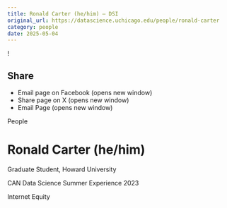 ```yaml
---
title: Ronald Carter (he/him) – DSI
original_url: https://datascience.uchicago.edu/people/ronald-carter
category: people
date: 2025-05-04
---
```


<!-- Table-like structure detected -->

!

## Share

* Email page on Facebook (opens new window)
* Share page on X (opens new window)
* Email Page (opens new window)

<!-- Table-like structure detected -->

People

# Ronald Carter (he/him)

Graduate Student, Howard University

CAN Data Science Summer Experience 2023

Internet Equity